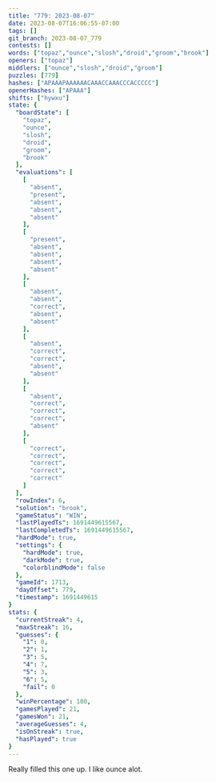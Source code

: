 ```yaml
---
title: "779: 2023-08-07"
date: 2023-08-07T16:06:55-07:00
tags: []
git_branch: 2023-08-07_779
contests: []
words: ["topaz","ounce","slosh","droid","groom","brook"]
openers: ["topaz"]
middlers: ["ounce","slosh","droid","groom"]
puzzles: [779]
hashes: ["APAAAPAAAAAACAAACCAAACCCACCCCC"]
openerHashes: ["APAAA"]
shifts: ["hywxu"]
state: {
  "boardState": [
    "topaz",
    "ounce",
    "slosh",
    "droid",
    "groom",
    "brook"
  ],
  "evaluations": [
    [
      "absent",
      "present",
      "absent",
      "absent",
      "absent"
    ],
    [
      "present",
      "absent",
      "absent",
      "absent",
      "absent"
    ],
    [
      "absent",
      "absent",
      "correct",
      "absent",
      "absent"
    ],
    [
      "absent",
      "correct",
      "correct",
      "absent",
      "absent"
    ],
    [
      "absent",
      "correct",
      "correct",
      "correct",
      "absent"
    ],
    [
      "correct",
      "correct",
      "correct",
      "correct",
      "correct"
    ]
  ],
  "rowIndex": 6,
  "solution": "brook",
  "gameStatus": "WIN",
  "lastPlayedTs": 1691449615567,
  "lastCompletedTs": 1691449615567,
  "hardMode": true,
  "settings": {
    "hardMode": true,
    "darkMode": true,
    "colorblindMode": false
  },
  "gameId": 1713,
  "dayOffset": 779,
  "timestamp": 1691449615
}
stats: {
  "currentStreak": 4,
  "maxStreak": 16,
  "guesses": {
    "1": 0,
    "2": 1,
    "3": 5,
    "4": 7,
    "5": 3,
    "6": 5,
    "fail": 0
  },
  "winPercentage": 100,
  "gamesPlayed": 21,
  "gamesWon": 21,
  "averageGuesses": 4,
  "isOnStreak": true,
  "hasPlayed": true
}
---
```

<!-- more -->
Really filled this one up. I like ounce alot. 
